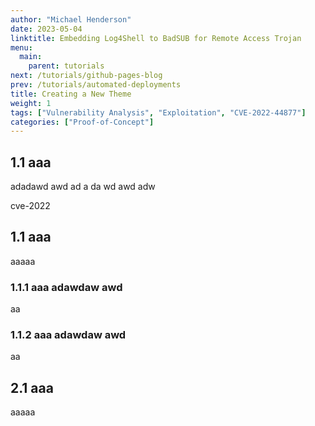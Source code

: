 ```yaml
---
author: "Michael Henderson"
date: 2023-05-04
linktitle: Embedding Log4Shell to BadSUB for Remote Access Trojan
menu:
  main:
    parent: tutorials
next: /tutorials/github-pages-blog
prev: /tutorials/automated-deployments
title: Creating a New Theme
weight: 1
tags: ["Vulnerability Analysis", "Exploitation", "CVE-2022-44877"]
categories: ["Proof-of-Concept"]
---
```

## 1.1 aaa
adadawd
awd
ad
a
da
wd
awd
adw

cve-2022

## 1.1 aaa
aaaaa

### 1.1.1 aaa adawdaw awd
aa

### 1.1.2 aaa adawdaw awd
aa

## 2.1 aaa
aaaaa
